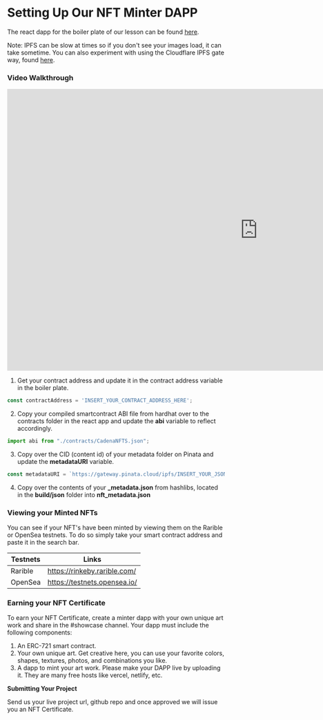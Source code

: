# Setting Up Our NFT Minter DAPP



The react dapp for the boiler plate of our lesson can be found [here](https://github.com/CadenaDev/cadena_nft_minter_template).

Note: IPFS can be slow at times so if you don't see your images load, it can take sometime. You can also experiment with using the Cloudflare IPFS gate way, found [here](https://developers.cloudflare.com/web3/ipfs-gateway/).  



### Video Walkthrough 

<iframe width="1160" height="653" src="https://www.youtube.com/embed/JXBFrSmYPcQ" title="Creating an NFT Minter DAPP with React" frameborder="0" allow="accelerometer; autoplay; clipboard-write; encrypted-media; gyroscope; picture-in-picture" allowfullscreen></iframe>

1. Get your contract address and update it in the contract address variable in the boiler plate.

```javascript
const contractAddress = 'INSERT_YOUR_CONTRACT_ADDRESS_HERE';
```



2. Copy your compiled smartcontract ABI file from hardhat over to the contracts folder in the react app and update the **abi** variable to reflect accordingly. 

```javascript
import abi from "./contracts/CadenaNFTS.json";
```

3. Copy over the CID (content id) of your metadata folder on Pinata and update the **metadataURI** variable.

```javascript
const metadataURI = `https://gateway.pinata.cloud/ipfs/INSERT_YOUR_JSON_CID_HERE/${tokenId}.json`
```

4. Copy over the contents of your **_metadata.json** from  hashlibs, located in the **build/json** folder into **nft_metadata.json**

### Viewing your Minted NFTs 

You can see if your NFT's have been minted by viewing them on the Rarible or OpenSea testnets. To do so simply take your smart contract address and paste it in the search bar.

| Testnets | Links                        |
| -------- | ---------------------------- |
| Rarible  | https://rinkeby.rarible.com/ |
| OpenSea  | https://testnets.opensea.io/ |



### Earning your NFT Certificate 

To earn your NFT Certificate, create a minter dapp with your own unique art work and share in the #showcase channel. Your dapp must include the following components:

1. An ERC-721 smart contract.
2. Your own unique art. Get creative here, you can use your favorite colors, shapes, textures, photos, and combinations you like.
3. A dapp to mint your art work. Please make your DAPP live by uploading it. They are many free hosts like vercel, netlify, etc.

**Submitting Your Project**

Send us your live project url, github repo and once approved we will issue you an NFT Certificate. 

